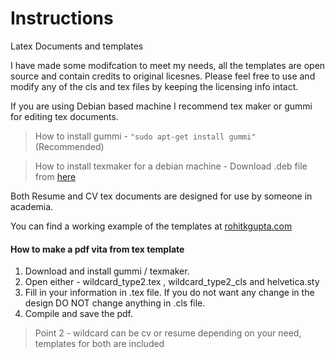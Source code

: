 # Instructions
Latex Documents and templates

I have made some modifcation to meet my needs, all the templates are open source and contain credits to original licesnes.
Please feel free to use and modify any of the cls and tex files by keeping the licensing info intact.

If you are using Debian based machine I recommend tex maker or gummi for editing tex documents.

> How to install gummi - ``` "sudo apt-get install gummi" ``` (Recommended)

> How to install texmaker for a debian machine - Download .deb file from [here](http://www.xm1math.net/texmaker/download.html)

Both Resume and CV tex documents are designed for use by someone in academia. 

You can find a working example of the templates at [rohitkgupta.com](http://rohitkgupta.com)

#### How to make a pdf vita from tex template
1. Download and install gummi / texmaker.
2. Open either  - wildcard_type2.tex ,   wildcard_type2_cls  and helvetica.sty 
3. Fill in your information in .tex file. If you do not want any change in the design DO NOT change anything in .cls file.
4. Compile and save the pdf.

> Point 2 - wildcard can be cv or resume depending on your need, templates for both are included
